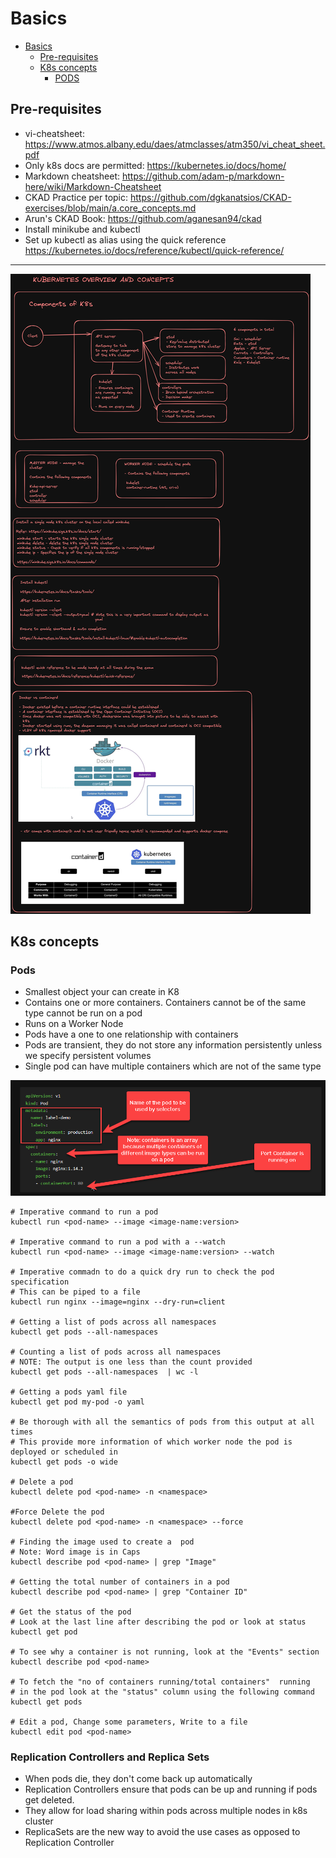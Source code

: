 # Basics

<!-- TOC -->
* [Basics](#basics)
  * [Pre-requisites](#pre-requisites)
  * [K8s concepts](#k8s-concepts)
    * [PODS](#pods)
<!-- TOC -->

## Pre-requisites
* vi-cheatsheet: https://www.atmos.albany.edu/daes/atmclasses/atm350/vi_cheat_sheet.pdf
* Only k8s docs are permitted: https://kubernetes.io/docs/home/
* Markdown cheatsheet: https://github.com/adam-p/markdown-here/wiki/Markdown-Cheatsheet
* CKAD Practice per topic: https://github.com/dgkanatsios/CKAD-exercises/blob/main/a.core_concepts.md
* Arun's CKAD Book: https://github.com/aganesan94/ckad
* Install minikube and kubectl
* Set up kubectl  as alias using the quick reference https://kubernetes.io/docs/reference/kubectl/quick-reference/
---

![Alt Basics]( ./docs/images/basics.png)

## K8s concepts

### Pods

* Smallest object your can create in K8
* Contains one or more containers. Containers cannot be of the same type cannot be run on a pod
* Runs on a Worker Node
* Pods have a one to one relationship with containers
* Pods are transient, they do not store any information persistently unless we specify persistent volumes
* Single pod can have multiple containers which are not of the same type

![Alt Basics]( ./docs/images/pod-basic-definition.png)

```
# Imperative command to run a pod
kubectl run <pod-name> --image <image-name:version>

# Imperative command to run a pod with a --watch
kubectl run <pod-name> --image <image-name:version> --watch

# Imperative commadn to do a quick dry run to check the pod specification
# This can be piped to a file
kubectl run nginx --image=nginx --dry-run=client 

# Getting a list of pods across all namespaces
kubectl get pods --all-namespaces 

# Counting a list of pods across all namespaces
# NOTE: The output is one less than the count provided
kubectl get pods --all-namespaces  | wc -l

# Getting a pods yaml file
kubectl get pod my-pod -o yaml 
 
# Be thorough with all the semantics of pods from this output at all times
# This provide more information of which worker node the pod is deployed or scheduled in
kubectl get pods -o wide

# Delete a pod
kubectl delete pod <pod-name> -n <namespace>

#Force Delete the pod
kubectl delete pod <pod-name> -n <namespace> --force

# Finding the image used to create a  pod
# Note: Word image is in Caps
kubectl describe pod <pod-name> | grep "Image"

# Getting the total number of containers in a pod
kubectl describe pod <pod-name> | grep "Container ID"

# Get the status of the pod
# Look at the last line after describing the pod or look at status
kubectl get pod

# To see why a container is not running, look at the "Events" section
kubectl describe pod <pod-name>

# To fetch the "no of containers running/total containers"  running
# in the pod look at the "status" column using the following command
kubectl get pods 

# Edit a pod, Change some parameters, Write to a file
kubectl edit pod <pod-name>
```

### Replication Controllers and Replica Sets

* When pods die, they don't come back up automatically
* Replication Controllers ensure that pods can be up and running if pods
   get deleted.
* They allow for load sharing within pods across multiple nodes in k8s
  cluster
* ReplicaSets are the new way to avoid the use cases as opposed to
  Replication Controller